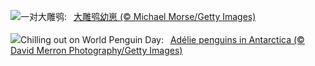 ![](https://www.bing.com/th?id=OHR.GHOAudubonDay_ZH-CN8605905801_UHD.jpg&w=1000)一对大雕鸮:&nbsp;&ensp;[大雕鸮幼崽 (© Michael Morse/Getty Images)](https://www.bing.com/th?id=OHR.GHOAudubonDay_ZH-CN8605905801_UHD.jpg)
<br><br/>
![](https://www.bing.com/th?id=OHR.AdelieWPD_EN-US5175747404_UHD.jpg&w=1000)Chilling out on World Penguin Day:&nbsp;&ensp;[Adélie penguins in Antarctica (© David Merron Photography/Getty Images)](https://www.bing.com/th?id=OHR.AdelieWPD_EN-US5175747404_UHD.jpg)
<br><br/>
